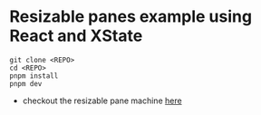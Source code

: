 # Resizable panes example using React and XState

```
git clone <REPO>
cd <REPO>
pnpm install
pnpm dev
```

- checkout the resizable pane machine [here](./src/panes.tsx#L59)

